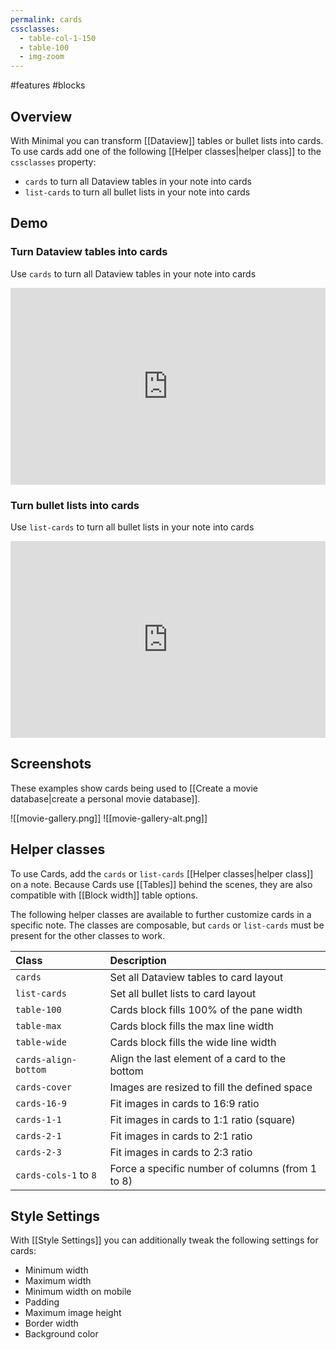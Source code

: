 ```yaml
---
permalink: cards
cssclasses:
  - table-col-1-150
  - table-100
  - img-zoom
---
```

#features #blocks

## Overview

With Minimal you can transform [[Dataview]] tables or bullet lists into cards. To use cards add one of the following [[Helper classes|helper class]] to the `cssclasses` property:

- `cards` to turn all Dataview tables in your note into cards
- `list-cards` to turn all bullet lists in your note into cards

## Demo

### Turn Dataview tables into cards

Use `cards` to turn all Dataview tables in your note into cards

<iframe width="100%" height="315" src="https://www.youtube.com/embed/NZrj4NaJtkk" title="YouTube video player" frameborder="0" allow="accelerometer; autoplay; clipboard-write; encrypted-media; gyroscope; picture-in-picture" allowfullscreen></iframe>

### Turn bullet lists into cards

Use `list-cards` to turn all bullet lists in your note into cards

<iframe width="100%" height="315" src="https://www.youtube.com/embed/OjMdROvNmq0" title="YouTube video player" frameborder="0" allow="accelerometer; autoplay; clipboard-write; encrypted-media; gyroscope; picture-in-picture" allowfullscreen></iframe>

## Screenshots

These examples show cards being used to [[Create a movie database|create a personal movie database]].

![[movie-gallery.png]]
![[movie-gallery-alt.png]]

## Helper classes

To use Cards, add the `cards` or `list-cards` [[Helper classes|helper class]] on a note. Because Cards use [[Tables]] behind the scenes, they are also compatible with [[Block width]] table options.

The following helper classes are available to further customize cards in a specific note. The classes are composable, but `cards` or `list-cards` must be present for the other classes to work.

| Class                 | Description                                      |
|:--------------------- |:------------------------------------------------ |
| `cards`               | Set all Dataview tables to card layout           |
| `list-cards`          | Set all bullet lists to card layout              | 
| `table-100`           | Cards block fills 100% of the pane width         |
| `table-max`           | Cards block fills the max line width             |
| `table-wide`          | Cards block fills the wide line width            |
| `cards-align-bottom`  | Align the last element of a card to the bottom   |
| `cards-cover`         | Images are resized to fill the defined space     |
| `cards-16-9`          | Fit images in cards to 16:9 ratio                |
| `cards-1-1`           | Fit images in cards to 1:1 ratio (square)        |
| `cards-2-1`           | Fit images in cards to 2:1 ratio                 |
| `cards-2-3`           | Fit images in cards to 2:3 ratio                 |
| `cards-cols-1` to `8` | Force a specific number of columns (from 1 to 8) |

## Style Settings

With [[Style Settings]] you can additionally tweak the following settings for cards:

- Minimum width
- Maximum width
- Minimum width on mobile
- Padding
- Maximum image height
- Border width
- Background color


